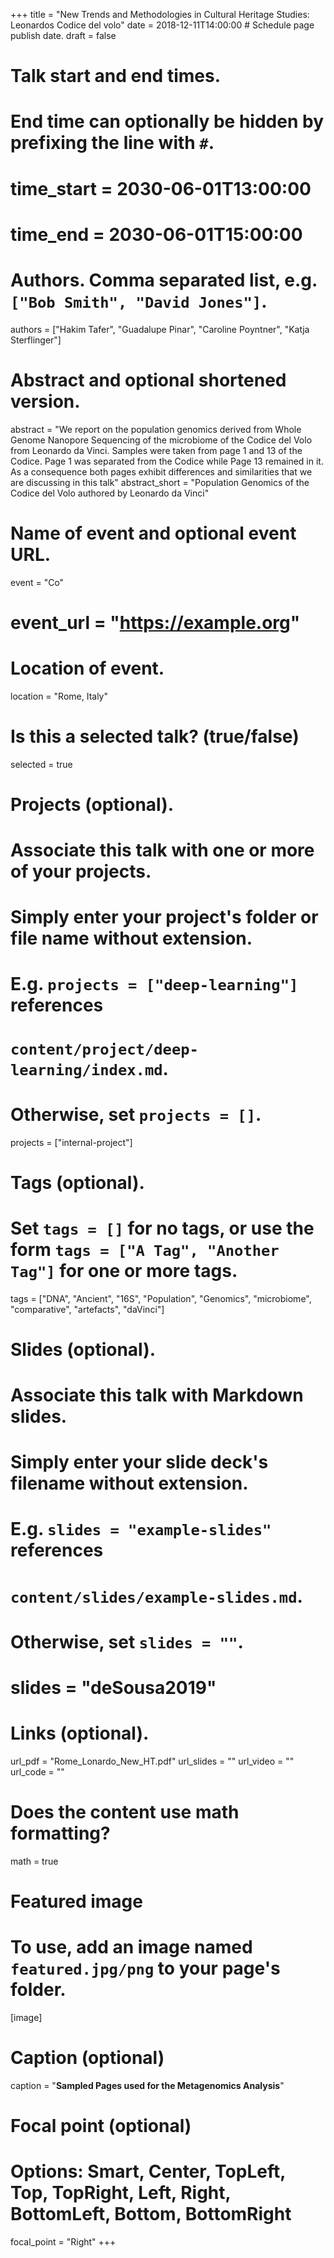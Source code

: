 +++
title = "New Trends and Methodologies in Cultural Heritage Studies: Leonardos Codice del volo"
date = 2018-12-11T14:00:00  # Schedule page publish date.
draft = false

# Talk start and end times.
#   End time can optionally be hidden by prefixing the line with `#`.
# time_start = 2030-06-01T13:00:00
# time_end = 2030-06-01T15:00:00

# Authors. Comma separated list, e.g. `["Bob Smith", "David Jones"]`.
authors = ["Hakim Tafer", "Guadalupe Pinar", "Caroline Poyntner", "Katja Sterflinger"]

# Abstract and optional shortened version.
abstract = "We report on the population genomics derived from Whole Genome Nanopore Sequencing of the microbiome of the Codice del Volo from Leonardo da Vinci. Samples were taken from page 1 and 13 of the Codice. Page 1 was separated from the Codice while Page 13 remained in it. As a consequence both pages exhibit differences and similarities that we are discussing in this talk"
abstract_short = "Population Genomics of the Codice del Volo authored by Leonardo da Vinci"

# Name of event and optional event URL.
event = "Co"
# event_url = "https://example.org"

# Location of event.
location = "Rome, Italy"

# Is this a selected talk? (true/false)
selected = true

# Projects (optional).
#   Associate this talk with one or more of your projects.
#   Simply enter your project's folder or file name without extension.
#   E.g. `projects = ["deep-learning"]` references 
#   `content/project/deep-learning/index.md`.
#   Otherwise, set `projects = []`.
projects = ["internal-project"]

# Tags (optional).
#   Set `tags = []` for no tags, or use the form `tags = ["A Tag", "Another Tag"]` for one or more tags.
tags = ["DNA", "Ancient", "16S", "Population", "Genomics", "microbiome", "comparative", "artefacts", "daVinci"]

# Slides (optional).
#   Associate this talk with Markdown slides.
#   Simply enter your slide deck's filename without extension.
#   E.g. `slides = "example-slides"` references 
#   `content/slides/example-slides.md`.
#   Otherwise, set `slides = ""`.
# slides = "deSousa2019"

# Links (optional).
url_pdf = "Rome_Lonardo_New_HT.pdf"
url_slides = ""
url_video = ""
url_code = ""

# Does the content use math formatting?
math = true

# Featured image
# To use, add an image named `featured.jpg/png` to your page's folder. 
[image]
  # Caption (optional)
  caption = "**Sampled Pages used for the Metagenomics Analysis**"

  # Focal point (optional)
  # Options: Smart, Center, TopLeft, Top, TopRight, Left, Right, BottomLeft, Bottom, BottomRight
  focal_point = "Right"
+++
